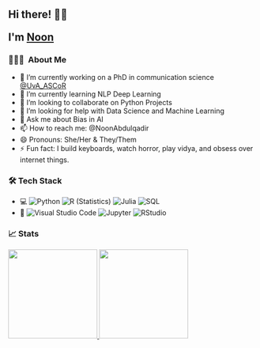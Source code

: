 <h2> Hi there! 👋🏾

I'm [Noon](https://linktr.ee/noon.abdulqadir) </h2>

<h3> 👩🏾‍💻 &nbsp;About Me </h3>

- 🔭 I’m currently working on a PhD in communication science [@UvA_ASCoR](https://twitter.com/UvA_ASCoR)
- 🌱 I’m currently learning NLP Deep Learning 
- 👯 I’m looking to collaborate on Python Projects
- 🤔 I’m looking for help with Data Science and Machine Learning
- 💬 Ask me about Bias in AI
- 📫 How to reach me: @NoonAbdulqadir
- 😄 Pronouns: She/Her & They/Them
- ⚡ Fun fact: I build keyboards, watch horror, play vidya, and obsess over internet things.

<h3> 🛠 Tech Stack </h3>

- 💻
  ![Python](https://img.shields.io/badge/-Python-333333?style=flat&logo=python)
  ![R (Statistics)](https://img.shields.io/badge/-R-333333?style=flat&logo=R&logoColor=276DC3)
  ![Julia](https://img.shields.io/badge/-Julia-333333?style=flat&logo=Julia&logoColor=276DC3)
  ![SQL](https://img.shields.io/badge/-SQL-333333?style=flat&logo=sql&logoColor=276DC3)
- 🔧
  ![Visual Studio Code](https://img.shields.io/badge/-Visual%20Studio%20Code-333333?style=flat&logo=visual-studio-code&logoColor=007ACC)
  ![Jupyter](https://img.shields.io/badge/-Jupyter-333333?style=flat&logo=Jupyter&logoColor=007ACC)
  ![RStudio](https://img.shields.io/badge/-RStudio-333333?style=flat&logo=rstudio&logoColor=007ACC)

<h3> 📈 Stats </h3>

<a href="https://github.com/AVS1508">
  <img height="180em" src="https://github-readme-stats.vercel.app/api?username=noon-abdulqadir&show_icons=true&theme=default" />
  <img height="180em" src="https://github-readme-stats.vercel.app/api/top-langs/?username=noon-abdulqadir&layout=compact&theme=default" />
</a>
